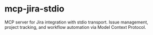 # mcp-jira-stdio
MCP server for Jira integration with stdio transport. Issue management, project tracking, and workflow automation via Model Context Protocol.
